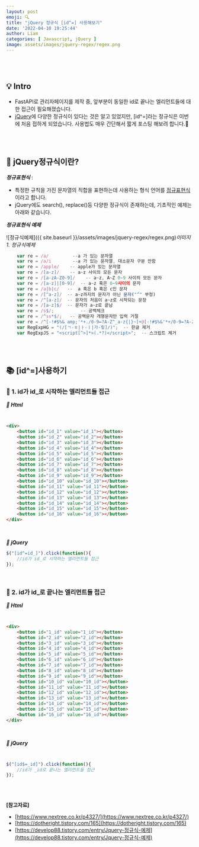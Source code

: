 ```yaml
---
layout: post
emoji: 🔍
title: "jQuery 정규식 [id^=] 사용해보기"
date: '2022-04-10 19:25:44'
author: Liam
categories: [ Javascript, jQuery ]
image: assets/images/jquery-regex/regex.png
---
```


<br>
<br>

## 💡 Intro


- FastAPI로 관리자페이지를 제작 중, 앞부분이 동일한 id로 끝나는 엘리먼트들에 대한 접근이 필요해졌습니다.
- [jQuery](https://jquery.com/)에 다양한 정규식이 있다는 것은 알고 있었지만, [id^=]라는 정규식은 이번에 처음 접하게 되었습니다. 사용법도 매우 간단해서 짧게 포스팅 해보려 합니다.🙌


<br>
<br>


## 🔎 jQuery정규식이란?

***정규표현식*** :
- 특정한 규칙을 가진 문자열의 직합을 표현하는데 사용하는 형식 언어를 [정규표현식](https://www.nextree.co.kr/p4327/)이라고 합니다.
- jQuery에도 search(), replace()등 다양한 정규식이 존재하는데, 기초적인 예제는 아래와 같습니다.

***정규표현식 예제***

![정규식예제]({{ site.baseurl }}/assets/images/jquery-regex/regex.png)*이미지 1. 정규식예제*

```js
    var re = /a/         --a 가 있는 문자열
    var re = /a/i        --a 가 있는 문자열, 대소문자 구분 안함
    var re = /apple/    -- apple가 있는 문자열
    var re = /[a-z]/    -- a~z 사이의 모든 문자
    var re = /[a-zA-Z0-9]/    -- a~z, A~Z 0~9 사이의 모든 문자
    var re = /[a-z]|[0-9]/  -- a~z 혹은 0~9사이의 문자
    var re = /a|b|c/   --  a 혹은 b 혹은 c인 문자
    var re = /[^a-z]/  -- a~z까지의 문자가 아닌 문자("^" 부정)
    var re = /^[a-z]/  -- 문자의 처음이 a~z로 시작되는 문장
    var re = /[a-z]$/  -- 문자가 a~z로 끝남
    var re = /s$/;          -- 공백체크
    var re = /^ss*$/;   -- 공백문자 개행문자만 입력 거절
    var re = /^[-!#$%& amp;'*+./0-9=?A-Z^_a-z{|}~]+@[-!#$%&'*+/0-9=?A-Z^_a-z{|}~]+.[-!#$%& amp;'*+./0-9=?A-Z^_a-z{|}~]+$/; --이메일 체크
    var RegExpHG = "(/[ㄱ-ㅎ|ㅏ-ㅣ|가-힣]/)";  -- 한글 제거  
    var RegExpJS = "<script[^>]*>(.*?)</script>";  -- 스크립트 제거 

```

<br>
<br>


## 📚 [id^=]사용하기

### 📕 1. id가 id_로 시작하는 엘리먼트들 접근

***📝 Html***

```html


<div>
    <button id="id_1" value="id_1"></button>
    <button id="id_2" value="id_2"></button>
    <button id="id_3" value="id_3"></button>
    <button id="id_4" value="id_4"></button>
    <button id="id_5" value="id_5"></button>
    <button id="id_6" value="id_6"></button>
    <button id="id_7" value="id_7"></button>
    <button id="id_8" value="id_8"></button>
    <button id="id_9" value="id_9"></button>
    <button id="id_10" value="id_10"></button>
    <button id="id_11" value="id_11"></button>
    <button id="id_12" value="id_12"></button>
    <button id="id_13" value="id_13"></button>
    <button id="id_14" value="id_14"></button>
    <button id="id_15" value="id_15"></button>
    <button id="id_16" value="id_16"></button>
</div>


```

<br>

***📝 jQuery***

```js
$("[id^=id_]").click(function(){
    //id가 id_로 시작하는 엘리먼트들 접근
});
```

<br>

### 📘 2. id가 id_로 끝나는 엘리먼트들 접근

***📝 Html***

```html


<div>
    <button id="1_id" value="1_id"></button>
    <button id="2_id" value="2_id"></button>
    <button id="3_id" value="3_id"></button>
    <button id="4_id" value="4_id"></button>
    <button id="5_id" value="5_id"></button>
    <button id="6_id" value="6_id"></button>
    <button id="7_id" value="7_id"></button>
    <button id="8_id" value="8_id"></button>
    <button id="9_id" value="9_id"></button>
    <button id="10_id" value="10_id"></button>
    <button id="11_id" value="11_id"></button>
    <button id="12_id" value="12_id"></button>
    <button id="13_id" value="13_id"></button>
    <button id="14_id" value="14_id"></button>
    <button id="15_id" value="15_id"></button>
    <button id="16_id" value="16_id"></button>
</div>


```

<br>

***📝 jQuery***

```js


$("[id$=_id]").click(function(){
    //id가 _id로 끝나는 엘리먼트들 접근
});


```


<br>
<br>


**[참고자료]**

- [https://www.nextree.co.kr/p4327/](https://www.nextree.co.kr/p4327/)
- [https://dotheright.tistory.com/165](https://dotheright.tistory.com/165)
- [https://develop88.tistory.com/entry/Jquery-정규식-예제](https://develop88.tistory.com/entry/Jquery-정규식-예제)
